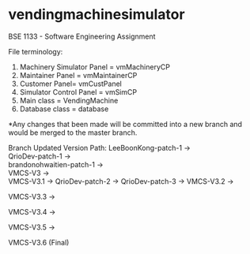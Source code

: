 # vendingmachinesimulator
BSE 1133 - Software Engineering Assignment

File terminology:
1. Machinery Simulator Panel = vmMachineryCP
2. Maintainer Panel = vmMaintainerCP
3. Customer Panel= vmCustPanel
4. Simulator Control Panel = vmSimCP
5. Main class = VendingMachine
6. Database class = database

*Any changes that been made will be committed into a new branch and would be merged to the master branch.

Branch Updated Version Path:
LeeBoonKong-patch-1  ->  
QrioDev-patch-1  ->  
brandonohwaitien-patch-1  ->  
VMCS-V3  ->  
VMCS-V3.1 -> 
QrioDev-patch-2 -> 
QrioDev-patch-3 -> 
VMCS-V3.2 -> 

VMCS-V3.3 -> 

VMCS-V3.4 -> 

VMCS-V3.5 -> 

VMCS-V3.6 (Final)
